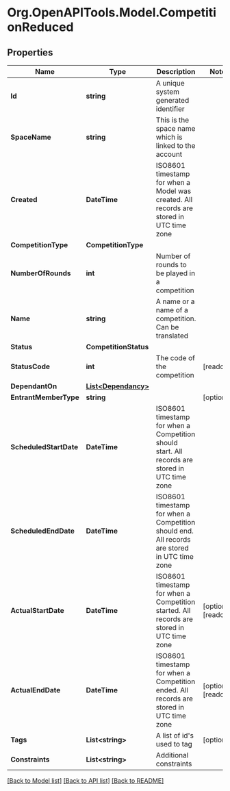 
# Org.OpenAPITools.Model.CompetitionReduced

## Properties

Name | Type | Description | Notes
------------ | ------------- | ------------- | -------------
**Id** | **string** | A unique system generated identifier | 
**SpaceName** | **string** | This is the space name which is linked to the account | 
**Created** | **DateTime** | ISO8601 timestamp for when a Model was created. All records are stored in UTC time zone | 
**CompetitionType** | **CompetitionType** |  | 
**NumberOfRounds** | **int** | Number of rounds to be played in a competition | 
**Name** | **string** | A name or a name of a competition. Can be translated | 
**Status** | **CompetitionStatus** |  | 
**StatusCode** | **int** | The code of the competition | [readonly] 
**DependantOn** | [**List&lt;Dependancy&gt;**](Dependancy.md) |  | 
**EntrantMemberType** | **string** |  | [optional] 
**ScheduledStartDate** | **DateTime** | ISO8601 timestamp for when a Competition should start. All records are stored in UTC time zone | 
**ScheduledEndDate** | **DateTime** | ISO8601 timestamp for when a Competition should end. All records are stored in UTC time zone | 
**ActualStartDate** | **DateTime** | ISO8601 timestamp for when a Competition started. All records are stored in UTC time zone | [optional] [readonly] 
**ActualEndDate** | **DateTime** | ISO8601 timestamp for when a Competition ended. All records are stored in UTC time zone | [optional] [readonly] 
**Tags** | **List&lt;string&gt;** | A list of id&#39;s used to tag | [optional] 
**Constraints** | **List&lt;string&gt;** | Additional constraints | 

[[Back to Model list]](../README.md#documentation-for-models)
[[Back to API list]](../README.md#documentation-for-api-endpoints)
[[Back to README]](../README.md)

